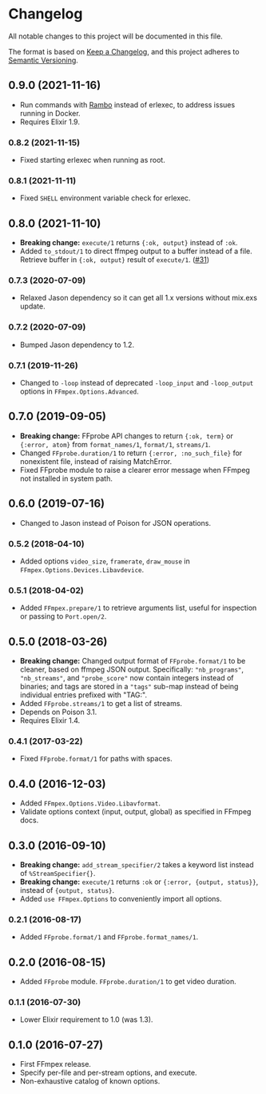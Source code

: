 # Changelog

All notable changes to this project will be documented in this file.

The format is based on [Keep a Changelog](https://keepachangelog.com/en/1.0.0/),
and this project adheres to [Semantic Versioning](https://semver.org/spec/v2.0.0.html).

## 0.9.0 (2021-11-16)

* Run commands with [Rambo](https://github.com/jayjun/rambo) instead of erlexec, to address issues running in Docker.
* Requires Elixir 1.9.

### 0.8.2 (2021-11-15)

* Fixed starting erlexec when running as root.

### 0.8.1 (2021-11-11)

* Fixed `SHELL` environment variable check for erlexec.

## 0.8.0 (2021-11-10)

* **Breaking change:** `execute/1` returns `{:ok, output}` instead of `:ok`.
* Added `to_stdout/1` to direct ffmpeg output to a buffer instead of a file. Retrieve buffer in `{:ok, output}` result of `execute/1`. ([#31](https://github.com/talklittle/ffmpex/pull/31))

### 0.7.3 (2020-07-09)

* Relaxed Jason dependency so it can get all 1.x versions without mix.exs update.

### 0.7.2 (2020-07-09)

* Bumped Jason dependency to 1.2.

### 0.7.1 (2019-11-26)

* Changed to `-loop` instead of deprecated `-loop_input` and `-loop_output` options in `FFmpex.Options.Advanced`.

## 0.7.0 (2019-09-05)

* **Breaking change:** FFprobe API changes to return `{:ok, term}` or `{:error, atom}` from `format_names/1`, `format/1`, `streams/1`.
* Changed `FFprobe.duration/1` to return `{:error, :no_such_file}` for nonexistent file, instead of raising MatchError.
* Fixed FFprobe module to raise a clearer error message when FFmpeg not installed in system path.

## 0.6.0 (2019-07-16)

* Changed to Jason instead of Poison for JSON operations.

### 0.5.2 (2018-04-10)

* Added options `video_size`, `framerate`, `draw_mouse` in `FFmpex.Options.Devices.Libavdevice`.

### 0.5.1 (2018-04-02)

* Added `FFmpex.prepare/1` to retrieve arguments list, useful for inspection or passing to `Port.open/2`.

## 0.5.0 (2018-03-26)

* **Breaking change:** Changed output format of `FFprobe.format/1` to be cleaner, based on ffmpeg JSON output.
  Specifically: `"nb_programs"`, `"nb_streams"`, and `"probe_score"` now contain integers instead of binaries;
  and tags are stored in a `"tags"` sub-map instead of being individual entries prefixed with "TAG:".
* Added `FFprobe.streams/1` to get a list of streams.
* Depends on Poison 3.1.
* Requires Elixir 1.4.

### 0.4.1 (2017-03-22)

* Fixed `FFprobe.format/1` for paths with spaces.

## 0.4.0 (2016-12-03)

* Added `FFmpex.Options.Video.Libavformat`.
* Validate options context (input, output, global) as specified in FFmpeg docs.

## 0.3.0 (2016-09-10)

* **Breaking change:** `add_stream_specifier/2` takes a keyword list instead of `%StreamSpecifier{}`.
* **Breaking change:** `execute/1` returns `:ok` or `{:error, {output, status}}`, instead of `{output, status}`.
* Added `use FFmpex.Options` to conveniently import all options.

### 0.2.1 (2016-08-17)

* Added `FFprobe.format/1` and `FFprobe.format_names/1`.

## 0.2.0 (2016-08-15)

* Added `FFprobe` module. `FFprobe.duration/1` to get video duration.

### 0.1.1 (2016-07-30)

* Lower Elixir requirement to 1.0 (was 1.3).

## 0.1.0 (2016-07-27)

* First FFmpex release.
* Specify per-file and per-stream options, and execute.
* Non-exhaustive catalog of known options.
